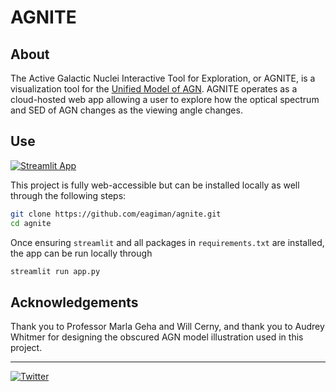 
# AGNITE

## About
The Active Galactic Nuclei Interactive Tool for Exploration, or AGNITE, is a visualization tool for 
the [Unified Model of AGN](https://en.wikipedia.org/wiki/Active_galactic_nucleus?oldformat=true#Unification_of_AGN_species). 
AGNITE operates as a cloud-hosted web app allowing a user to explore how the optical spectrum and SED of AGN changes as the viewing angle changes. 

## Use <a name = "getting_started"></a>
[![Streamlit App](https://static.streamlit.io/badges/streamlit_badge_black_white.svg)](https://agnite.streamlit.app)

This project is fully web-accessible but 
can be installed locally as well through the following steps:

```bash
git clone https://github.com/eagiman/agnite.git
cd agnite
```

Once ensuring `streamlit` and all packages in `requirements.txt` are installed, the app
can be run locally through

```bash
streamlit run app.py
```

## Acknowledgements
Thank you to Professor Marla Geha and Will Cerny, and
thank you to Audrey Whitmer for designing the obscured AGN model illustration used in this project.

---

[![Twitter](https://img.shields.io/twitter/url/https/twitter.com/cloudposse.svg?style=social&label=Follow%20%40AnnieGiman)](https://twitter.com/anniegiman)
